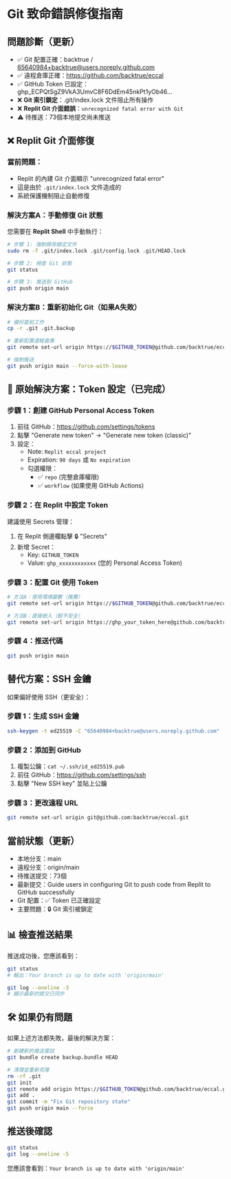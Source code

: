 # Git 致命錯誤修復指南

## 問題診斷（更新）
- ✅ Git 配置正確：backtrue / 65640984+backtrue@users.noreply.github.com  
- ✅ 遠程倉庫正確：https://github.com/backtrue/eccal
- ✅ GitHub Token 已設定：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...
- ❌ **Git 索引鎖定**：.git/index.lock 文件阻止所有操作
- ❌ **Replit Git 介面錯誤**：`unrecognized fatal error with Git`
- ⚠️  待推送：73個本地提交尚未推送

## ❌ Replit Git 介面修復

### 當前問題：
- Replit 的內建 Git 介面顯示 "unrecognized fatal error"
- 這是由於 `.git/index.lock` 文件造成的
- 系統保護機制阻止自動修復

### 解決方案A：手動修復 Git 狀態

您需要在 **Replit Shell** 中手動執行：

```bash
# 步驟 1: 強制移除鎖定文件
sudo rm -f .git/index.lock .git/config.lock .git/HEAD.lock

# 步驟 2: 檢查 Git 狀態
git status

# 步驟 3: 推送到 GitHub
git push origin main
```

### 解決方案B：重新初始化 Git（如果A失敗）

```bash
# 備份當前工作
cp -r .git .git.backup

# 重新配置遠程倉庫
git remote set-url origin https://$GITHUB_TOKEN@github.com/backtrue/eccal.git

# 強制推送
git push origin main --force-with-lease
```

## 🔧 原始解決方案：Token 設定（已完成）

### 步驟 1：創建 GitHub Personal Access Token
1. 前往 GitHub：https://github.com/settings/tokens
2. 點擊 "Generate new token" → "Generate new token (classic)"
3. 設定：
   - Note: `Replit eccal project`
   - Expiration: `90 days` 或 `No expiration`
   - 勾選權限：
     - ✅ `repo` (完整倉庫權限)
     - ✅ `workflow` (如果使用 GitHub Actions)

### 步驟 2：在 Replit 中設定 Token
建議使用 Secrets 管理：
1. 在 Replit 側邊欄點擊 🔒 "Secrets" 
2. 新增 Secret：
   - Key: `GITHUB_TOKEN`
   - Value: `ghp_xxxxxxxxxxxx` (您的 Personal Access Token)

### 步驟 3：配置 Git 使用 Token
```bash
# 方法A：使用環境變數（推薦）
git remote set-url origin https://$GITHUB_TOKEN@github.com/backtrue/eccal.git

# 方法B：直接嵌入（較不安全）
git remote set-url origin https://ghp_your_token_here@github.com/backtrue/eccal.git
```

### 步驟 4：推送代碼
```bash
git push origin main
```

## 替代方案：SSH 金鑰

如果偏好使用 SSH（更安全）：

### 步驟 1：生成 SSH 金鑰
```bash
ssh-keygen -t ed25519 -C "65640984+backtrue@users.noreply.github.com"
```

### 步驟 2：添加到 GitHub
1. 複製公鑰：`cat ~/.ssh/id_ed25519.pub`
2. 前往 GitHub：https://github.com/settings/ssh
3. 點擊 "New SSH key" 並貼上公鑰

### 步驟 3：更改遠程 URL
```bash
git remote set-url origin git@github.com:backtrue/eccal.git
```

## 當前狀態（更新）
- 本地分支：main
- 遠程分支：origin/main  
- 待推送提交：73個
- 最新提交：Guide users in configuring Git to push code from Replit to GitHub successfully
- Git 配置：✅ Token 已正確設定
- 主要問題：🔒 Git 索引被鎖定

## 📊 檢查推送結果

推送成功後，您應該看到：

```bash
git status
# 輸出：Your branch is up to date with 'origin/main'

git log --oneline -3
# 顯示最新的提交已同步
```

## 🛠 如果仍有問題

如果上述方法都失敗，最後的解決方案：

```bash
# 創建新的推送嘗試
git bundle create backup.bundle HEAD

# 清理並重新克隆
rm -rf .git
git init
git remote add origin https://$GITHUB_TOKEN@github.com/backtrue/eccal.git
git add .
git commit -m "Fix Git repository state"
git push origin main --force
```

## 推送後確認
```bash
git status
git log --oneline -5
```

您應該會看到：`Your branch is up to date with 'origin/main'`